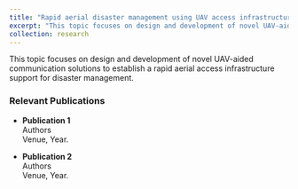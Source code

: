 ```yaml
---
title: "Rapid aerial disaster management using UAV access infrastructure and relays"
excerpt: "This topic focuses on design and development of novel UAV-aided communication solutions to establish a rapid aerial access infrastructure support for disaster management."
collection: research
---
```



This topic focuses on design and development of novel UAV-aided communication solutions to establish a rapid aerial access infrastructure support for disaster management.


### Relevant Publications

* **Publication 1**\
Authors \
Venue, Year.

* **Publication 2**\
Authors \
Venue, Year.